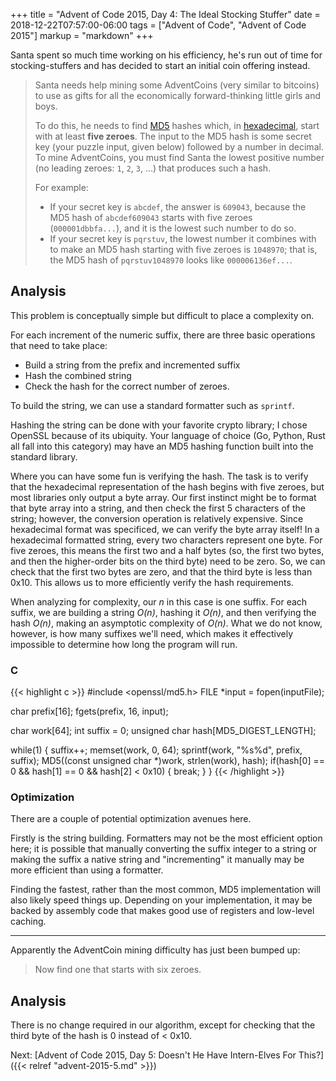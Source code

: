 +++
title = "Advent of Code 2015, Day 4: The Ideal Stocking Stuffer"
date = 2018-12-22T07:57:00-06:00
tags = ["Advent of Code", "Advent of Code 2015"]
markup = "markdown"
+++

Santa spent so much time working on his efficiency, he's run out of time for
stocking-stuffers and has decided to start an initial coin offering instead.

> Santa needs help mining some AdventCoins (very similar to bitcoins) to use as gifts for all the economically forward-thinking little girls and boys.
> 
> To do this, he needs to find [MD5](https://en.wikipedia.org/wiki/MD5) hashes which, in [hexadecimal](https://en.wikipedia.org/wiki/Hexadecimal), start with at least __five zeroes__. The input to the MD5 hash is some secret key (your puzzle input, given below) followed by a number in decimal. To mine AdventCoins, you must find Santa the lowest positive number (no leading zeroes: `1`, `2`, `3`, ...) that produces such a hash.
> 
> For example:
> 
> * If your secret key is `abcdef`, the answer is `609043`, because the MD5 hash of `abcdef609043` starts with five zeroes (`000001dbbfa...`), and it is the lowest such number to do so.
> * If your secret key is `pqrstuv`, the lowest number it combines with to make an MD5 hash starting with five zeroes is `1048970`; that is, the MD5 hash of `pqrstuv1048970` looks like `000006136ef...`.

## Analysis

<!--more-->
This problem is conceptually simple but difficult to place a complexity on.

For each increment of the numeric suffix, there are three basic operations that
need to take place:

* Build a string from the prefix and incremented suffix
* Hash the combined string
* Check the hash for the correct number of zeroes.

To build the string, we can use a standard formatter such as `sprintf`.

Hashing the string can be done with your favorite crypto library; I chose
OpenSSL because of its ubiquity. Your language of choice (Go, Python, Rust all
fall into this category) may have an MD5 hashing function built into the
standard library.

Where you can have some fun is verifying the hash. The task is to verify that
the hexadecimal representation of the hash begins with five zeroes, but most
libraries only output a byte array. Our first instinct might be to format that
byte array into a string, and then check the first 5 characters of the string;
however, the conversion operation is relatively expensive. Since hexadecimal
format was specificed, we can verify the byte array itself! In a hexadecimal
formatted string, every two characters represent one byte. For five zeroes, this
means the first two and a half bytes (so, the first two bytes, and then the
higher-order bits on the third byte) need to be zero. So, we can check that
the first two bytes are zero, and that the third byte is less than 0x10. This
allows us to more efficiently verify the hash requirements.

When analyzing for complexity, our _n_ in this case is one suffix. For each
suffix, we are building a string _O(n)_, hashing it _O(n)_, and then verifying
the hash _O(n)_, making an asymptotic complexity of _O(n)_. What we do not know,
however, is how many suffixes we'll need, which makes it effectively impossible
to determine how long the program will run.

### C
{{< highlight c >}}
#include <openssl/md5.h>
FILE *input = fopen(inputFile);

char prefix[16];
fgets(prefix, 16, input);

char work[64];
int suffix = 0;
unsigned char hash[MD5_DIGEST_LENGTH];

while(1) {
    suffix++;
    memset(work, 0, 64);
    sprintf(work, "%s%d", prefix, suffix);
    MD5((const unsigned char *)work, strlen(work), hash);
    if(hash[0] == 0 && hash[1] == 0 && hash[2] < 0x10) {
        break;
    }
}
{{< /highlight >}}

### Optimization
There are a couple of potential optimization avenues here.

Firstly is the string building. Formatters may not be the most efficient option
here; it is possible that manually converting the suffix integer to a string or
making the suffix a native string and "incrementing" it manually may be more
efficient than using a formatter.

Finding the fastest, rather than the most common, MD5 implementation will also
likely speed things up. Depending on your implementation, it may be backed by
assembly code that makes good use of registers and low-level caching.

---

Apparently the AdventCoin mining difficulty has just been bumped up:

> Now find one that starts with six zeroes.

## Analysis

There is no change required in our algorithm, except for checking that the third
byte of the hash is 0 instead of < 0x10.

Next: [Advent of Code 2015, Day 5: Doesn't He Have Intern-Elves For This?]({{< relref "advent-2015-5.md" >}})